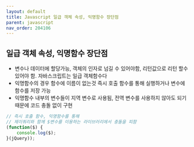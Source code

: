 ```yaml
---
layout: default
title: Javascript 일급 객체 속성, 익명함수 장단점
parent: javascript
nav_order: 204106
---
```


## 일급 객체 속성, 익명함수 장단점
* 변수나 데이터에 할당가능, 객체의 인자로 넘길 수 있어야함, 리턴값으로 리턴 할수 있어야 함. 자바스크립트는 일급 객체함수다
* 익명함수의 경우 함수에 이름이 없는것 즉시 호출 함수를 통해 실행하거나 변수에 함수를 저장 가능
* 익명함수 내부의 변수들이 지역 변수로 사용됨, 전역 변수를 사용하지 않아도 되기 때문에 코드 충돌 없이 구현

```js
// 즉시 호출 함수, 익명함수를 통해
// 제이쿼리와 함께 $변수를 이용하는 라이브러리에서 충돌을 피함
(function($) {
    console.log($);
}(jQuery));
```
